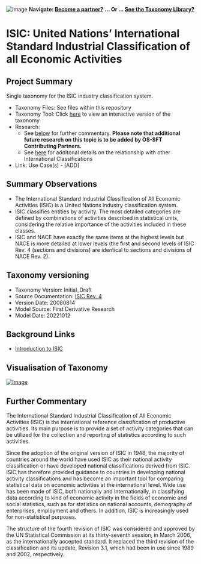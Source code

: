 ![image](https://user-images.githubusercontent.com/112073913/188821900-0c411acf-fbdd-4163-adc9-3ba4e2be78df.png)
**Navigate: [Become a partner?](https://github.com/OS-SFT/l6l-PARTNERS)**
**... Or ... [See the Taxonomy Library?](https://github.com/orgs/OS-SFT/projects/2)**

# ISIC: United Nations’ International Standard Industrial Classification of all Economic Activities

## Project Summary

Single taxonomy for the ISIC industry classification system.
- Taxonomy Files: See files within this repository
- Taxonomy Tool: Click [here](https://os-sft.solidatus.com/viewer/share/vwQMoGEL7yBFF4PmUyRT0x3iHpwCY2fQ) to view an interactive version of the taxonomy
- Research: 
  - See [below](https://github.com/FD-SustainableFinance/Taxonomy-Mappings-Library/blob/main/Industry%20Classification%20Taxonomies/ISIC/README.md#further-commentary) for further commentary. **Please note that additional future research on this topic is to be added by OS-SFT Contributing Partners.**
  - See [here](https://github.com/FD-SustainableFinance/Taxonomy-Mappings-Library/blob/main/Industry%20Classification%20Taxonomies/NACE/README.md#further-commentary) for additonal details on the relationship with other International Classifications
- Link: Use Case(s) - [ADD]

## Summary Observations

- The International Standard Industrial Classification of All Economic Activities (ISIC) is a United Nations industry classification system.
- ISIC classifies entities by activity. The most detailed categories are defined by combinations of activities described in statistical units, considering the relative importance of the activities included in these classes.
- ISIC and NACE have exactly the same items at the highest levels but NACE is more detailed at lower levels (the first and second levels of ISIC Rev. 4 (sections and divisions) are identical to sections and divisions of NACE Rev. 2).

## Taxonomy versioning
- Taxonomy Version: Initial_Draft
- Source Documentation: [ISIC Rev. 4](https://unstats.un.org/unsd/classifications/Econ/Download/In%20Text/ISIC_Rev_4_publication_English.pdf)
- Version Date: 20080814
- Model Source: First Derivative Research
- Model Date: 20221012

## Background Links

- [Introduction to ISIC](https://unstats.un.org/unsd/classifications/Econ/isic)

## Visualisation of Taxonomy

[![Image](https://user-images.githubusercontent.com/112079442/195338042-9f6c659d-dcab-4838-9a80-14230a9a35fd.png "Click to open interactive Taxonomy Tool")](https://os-sft.solidatus.com/viewer/share/vwQMoGEL7yBFF4PmUyRT0x3iHpwCY2fQ)

## Further Commentary

The International Standard Industrial Classification of All Economic Activities (ISIC) is the international reference classification of productive activities. Its main purpose is to provide a set of activity categories that can be utilized for the collection and reporting of statistics according to such activities.

Since the adoption of the original version of ISIC in 1948, the majority of countries around the world have used ISIC as their national activity classification or have developed national classifications derived from ISIC. ISIC has therefore provided guidance to countries in developing national activity classifications and has become an important tool for comparing statistical data on economic activities at the international level. Wide use has been made of ISIC, both nationally and internationally, in classifying data according to kind of economic activity in the fields of economic and social statistics, such as for statistics on national accounts, demography of enterprises, employment and others. In addition, ISIC is increasingly used for non-statistical purposes.

The structure of the fourth revision of ISIC was considered and approved by the UN Statistical Commission at its thirty-seventh session, in March 2006, as the internationally accepted standard. It replaced the third revision of the classification and its update, Revision 3.1, which had been in use since 1989 and 2002, respectively.
